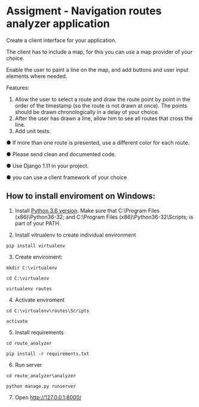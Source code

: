# Assigment - Navigation routes analyzer application

Create a client interface for your application.

The client has to include a map, for this you can use a map provider of your choice.

Enable the user to paint a line on the map, and add buttons and user input elements where needed.

Features:
1. Allow the user to select a route and draw the route point by point in the order of the timestamp (so the
route is not drawn at once). The points should be drawn chronologically in a delay of your choice.
2. After the user has drawn a line, allow him to see all routes that cross the line.
3. Add unit tests.

● If more than one route is presented, use a different color for each route.

● Please send clean and documented code.

● Use Django 1.11 in your project.

● you can use a client framework of your choice

## How to install enviroment on Windows:
 1. Install [Python 3.6 version](https://www.python.org/downloads/release/python-360/). 
Make sure that C:\Program Files (x86)\Python36-32; and C:\Program Files (x86)\Python36-32\Scripts; is part of your PATH.

 2. Install vitrualenv to create individual environment
 
`pip install virtualenv`

 3. Create enviroment:
 

`mkdir C:\virtualenv`

`cd C:\virtualenv`

`virtualenv routes`

 4. Activate enviroment
 
`cd C:\virtualenv\routes\Scripts`

`activate`

 5. Install requirements
 
`cd route_analyzer`

`pip install -r requirements.txt`

6. Run server

`cd route_analyzer\analyzer`

`python manage.py runserver`

7. Open http://127.0.0.1:8000/
